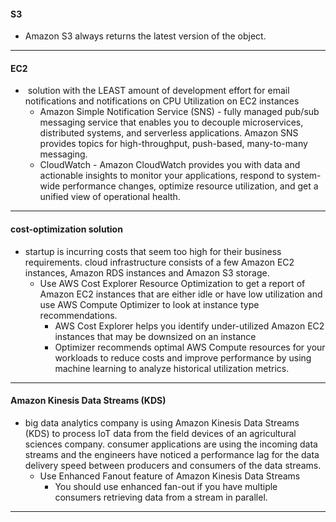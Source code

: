 #### **S3**
- Amazon S3 always returns the latest version of the object.

---
#### **EC2**
-  solution with the LEAST amount of development effort for email notifications and notifications on CPU Utilization on EC2 instances
	- Amazon Simple Notification Service (SNS) - fully managed pub/sub messaging service that enables you to decouple microservices, distributed systems, and serverless applications. Amazon SNS provides topics for high-throughput, push-based, many-to-many messaging.
	- CloudWatch - Amazon CloudWatch provides you with data and actionable insights to monitor your applications, respond to system-wide performance changes, optimize resource utilization, and get a unified view of operational health.

---
#### **cost-optimization solution**
- startup is incurring costs that seem too high for their business requirements. cloud infrastructure consists of a few Amazon EC2 instances, Amazon RDS instances and Amazon S3 storage.
	- Use AWS Cost Explorer Resource Optimization to get a report of Amazon EC2 instances that are either idle or have low utilization and use AWS Compute Optimizer to look at instance type recommendations.
		- AWS Cost Explorer helps you identify under-utilized Amazon EC2 instances that may be downsized on an instance
		- Optimizer recommends optimal AWS Compute resources for your workloads to reduce costs and improve performance by using machine learning to analyze historical utilization metrics.

---
#### **Amazon Kinesis Data Streams (KDS)**
- big data analytics company is using Amazon Kinesis Data Streams (KDS) to process IoT data from the field devices of an agricultural sciences company. consumer applications are using the incoming data streams and the engineers have noticed a performance lag for the data delivery speed between producers and consumers of the data streams.
	- Use Enhanced Fanout feature of Amazon Kinesis Data Streams
		- You should use enhanced fan-out if you have multiple consumers retrieving data from a stream in parallel.

---
